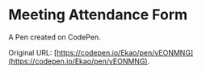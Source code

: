 # Meeting Attendance Form

A Pen created on CodePen.

Original URL: [https://codepen.io/Ekao/pen/vEONMNG](https://codepen.io/Ekao/pen/vEONMNG).

